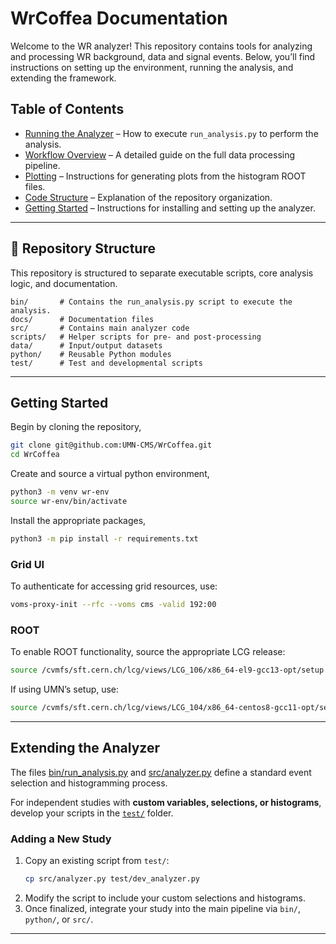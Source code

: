 # WrCoffea Documentation

Welcome to the WR analyzer! This repository contains tools for analyzing and processing WR background, data and signal events. Below, you’ll find instructions on setting up the environment, running the analysis, and extending the framework.

## Table of Contents
- [Running the Analyzer](docs/run_analysis.md) – How to execute `run_analysis.py` to perform the analysis.
- [Workflow Overview](docs/workflow.md) – A detailed guide on the full data processing pipeline.
- [Plotting](docs/plotting.md) – Instructions for generating plots from the histogram ROOT files.
- [Code Structure](README.md#-code-structure) – Explanation of the repository organization.
- [Getting Started](README.md#getting-started) – Instructions for installing and setting up the analyzer.
---
## 📂 Repository Structure
This repository is structured to separate executable scripts, core analysis logic, and documentation.

```
bin/       # Contains the run_analysis.py script to execute the analysis.
docs/      # Documentation files
src/       # Contains main analyzer code
scripts/   # Helper scripts for pre- and post-processing
data/      # Input/output datasets
python/    # Reusable Python modules
test/      # Test and developmental scripts
```
---
## Getting Started
Begin by cloning the repository,
```bash
git clone git@github.com:UMN-CMS/WrCoffea.git
cd WrCoffea
```
Create and source a virtual python environment,
```bash
python3 -m venv wr-env
source wr-env/bin/activate
```
Install the appropriate packages,
```bash
python3 -m pip install -r requirements.txt
```

### Grid UI
To authenticate for accessing grid resources, use:
```bash
voms-proxy-init --rfc --voms cms -valid 192:00
```

### ROOT
To enable ROOT functionality, source the appropriate LCG release:
```bash
source /cvmfs/sft.cern.ch/lcg/views/LCG_106/x86_64-el9-gcc13-opt/setup.sh
```
If using UMN’s setup, use:
```bash
source /cvmfs/sft.cern.ch/lcg/views/LCG_104/x86_64-centos8-gcc11-opt/setup.sh
```
---
## Extending the Analyzer
The files [bin/run_analysis.py](https://github.com/UMN-CMS/WrCoffea/blob/main/bin/run_analysis.py) and [src/analyzer.py](https://github.com/UMN-CMS/WrCoffea/blob/main/src/analyzer.py) define a standard event selection and histogramming process.

For independent studies with **custom variables, selections, or histograms**, develop your scripts in the [`test/`](https://github.com/UMN-CMS/WrCoffea/tree/main/test) folder.

### Adding a New Study
1. Copy an existing script from `test/`:
   ```bash
   cp src/analyzer.py test/dev_analyzer.py
   ```
2. Modify the script to include your custom selections and histograms.
3. Once finalized, integrate your study into the main pipeline via `bin/`, `python/`, or `src/`.
---

